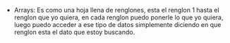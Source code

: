 * Arrays: Es como una hoja llena de renglones, esta el renglon 1 hasta el renglon que yo quiera, en cada renglon puedo ponerle lo que yo quiera, luego puedo acceder a ese tipo de datos simplemente diciendo en que renglon esta el dato que estoy buscando.
